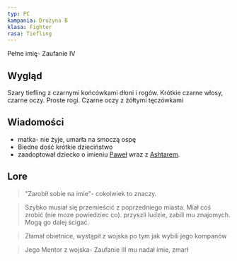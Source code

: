 ```yaml
---
typ: PC
kampania: Drużyna B
klasa: Fighter
rasa: Tiefling
---
```

Pełne imię- Zaufanie IV
## Wygląd
Szary tiefling z czarnymi końcówkami dłoni i rogów. Krótkie czarne włosy, czarne oczy. Proste rogi. Czarne oczy z żółtymi tęczówkami
## Wiadomości
- matka- nie żyje, umarła na smoczą ospę
- Biedne dość krótkie dzieciństwo
- zaadoptował dziecko o imieniu [Paweł](../NPC/Pawe%C5%82.md) wraz z [Ashtarem](./Ashtar.md).  
## Lore
> "Zarobił sobie na imie"- cokolwiek to znaczy.

>Szybko musiał się przemieścić z poprzedniego miasta. Miał coś zrobić (nie moze powiedziec co). przyszli ludzie, zabili mu znajomych. Mogą go dalej ścigać.

>Złamał obietnice, wystąpił z wojska po tym jak wybili jego kompanów

>Jego Mentor z wojska-  Zaufanie III mu nadał imie, zmarł
